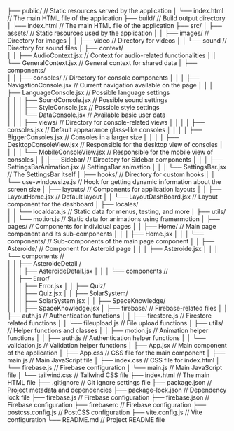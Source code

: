 ├── public/                  // Static resources served by the application
│   └── index.html           // The main HTML file of the application
├── build/                   // Build output directory
│   ├── index.html           // The main HTML file of the application
├── src/
│   ├── assets/              // Static resources used by the application
│   │   ├── images/          // Directory for images
│   │   ├── video            // Directory for videos
│   │   └── sound            // Directory for sound files
│   ├── context/  
│   │   ├── AudioContext.jsx        // Context for audio-related functionalities
│   │   └── GeneralContext.jsx     // General context for shared data
│   ├── components/   
│   │   ├── consoles/               // Directory for console components
│   │   │   ├── NavigationConsole.jsx     // Current navigation available on the page
│   │   │   ├── LanguageConsole.jsx       // Possible language settings   
│   │   │   ├── SoundConsole.jsx          // Possible sound settings   
│   │   │   ├── StyleConsole.jsx          // Possible style settings     
│   │   │   └── DataConsole.jsx           // Available basic user data         
│   │   │   ├── views/                  // Directory for console-related views
│   │   │   │   ├── consoles.jsx             // Default appearance glass-like consoles
│   │   │   │   ├── BiggerConsoles.jsx         // Consoles in a larger size
│   │   │   │   ├── DesktopConsoleView.jsx         // Responsible for the desktop view of consoles
│   │   │   │   └── MobileConsoleView.jsx         // Responsible for the mobile view of consoles
│   │   ├── Sidebar/                  // Directory for Sidebar components
│   │   │   ├── SettingsBarAnimation.jsx  // SettingsBar animation
│   │   │   └── SettingsBar.jsx          // The SettingsBar itself
│   ├── hooks/      // Directory for custom hooks
│   │   └── use-windowsize.js    // Hook for getting dynamic information about the screen size
│   ├── layouts/             // Components for application layouts
│   │   ├── LayoutHome.jsx    // Default layout 
│   │   └── LayoutDashBoard.jsx  // Layout component for the dashboard
│   ├── locales/   
│   │   └── localdata.js    // Static data for menus, testing, and more
│   ├── utils/   
│   │   └── motion.js    // Static data for animations using framermotion
│   ├── pages/               // Components for individual pages
│   │   ├── Home/            // Main page component and its sub-components
│   │   │   ├── Home.jsx
│   │   │   └── components/   // Sub-components of the main page component
│   │   ├── Asteroide/          // Component for Asteroid page
│   │   │   ├── Asteroide.jsx
│   │   │   └── components //  
│   │   ├── AsteroideDetail /      
│   │   │   ├── AsteroideDetail.jsx
│   │   │   └── components //  
│   │   ├── Error/       
│   │   │   ├── Error.jsx
│   │   ├── Quiz/       
│   │   │   ├── Quiz.jsx
│   │   ├── SolarSystem/       
│   │   │   ├── SolarSystem.jsx
│   │   ├── SpaceKnowledge/       
│   │   │   ├── SpaceKnowledge.jsx
│   ├── firebase/           // Firebase-related files
│   │   ├── auth.js          // Authentication functions
│   │   ├── firestore.js     // Firestore related functions
│   │   └── fileupload.js    // File upload functions
│   ├── utils/               // Helper functions and classes
│   │   ├── motion.js          // Animation helper functions
│   │   ├── auth.js            // Authentication helper functions
│   │   └── validation.js    // Validation helper functions
│   ├── App.jsx              // Main component of the application
│   ├── App.css              // CSS file for the main component
│   ├── main.js              // Main JavaScript file
│   ├── index.css            // CSS file for index.html
│   └── firebase.js          // Firebase configuration
│   └── main.js              // Main JavaScript file
│   └── tailwind.css         // Tailwind CSS file
├── index.html               // The main HTML file
├── .gitignore               // Git ignore settings file
├── package.json             // Project metadata and dependencies
├── package-lock.json        // Dependency lock file
├── firebase.js              // Firebase configuration
├── firebase.json            // Firebase configuration
├── firebaserc               // Firebase configuration
├── postcss.config.js        // PostCSS configuration
├── vite.config.js           // Vite configuration
└── README.md                // Project README file

  

